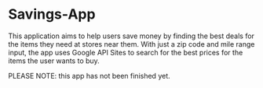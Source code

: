 # Savings-App
This application aims to help users save money by finding the best deals for the items they need at stores near them. With just a zip code and mile range input, the app uses Google API Sites to search for the best prices for the items the user wants to buy.

PLEASE NOTE: this app has not been finished yet. 